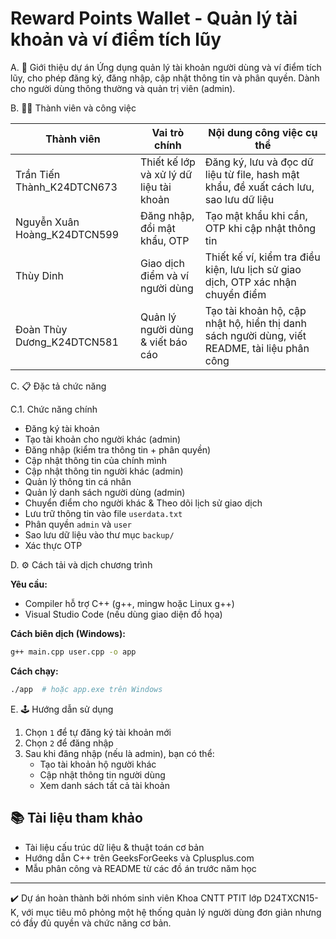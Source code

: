 # Reward Points Wallet - Quản lý tài khoản và ví điểm tích lũy

A. 📌 Giới thiệu dự án
Ứng dụng quản lý tài khoản người dùng và ví điểm tích lũy, cho phép đăng ký, đăng nhập, cập nhật thông tin và phân quyền. Dành cho người dùng thông thường và quản trị viên (admin).

B. 👨‍💻 Thành viên và công việc

| Thành viên              | Vai trò chính                     | Nội dung công việc cụ thể |
|-------------------------|-----------------------------------|----------------------------|
| Trần Tiến Thành_K24DTCN673 | Thiết kế lớp và xử lý dữ liệu tài khoản | Đăng ký, lưu và đọc dữ liệu từ file, hash mật khẩu, đề xuất cách lưu, sao lưu dữ liệu |
| Nguyễn Xuân Hoàng_K24DTCN599 | Đăng nhập, đổi mật khẩu, OTP | Tạo mật khẩu khi cần, OTP khi cập nhật thông tin |
| Thùy Dinh | Giao dịch điểm và ví người dùng | Thiết kế ví, kiểm tra điều kiện, lưu lịch sử giao dịch, OTP xác nhận chuyển điểm |
| Đoàn Thùy Dương_K24DTCN581 | Quản lý người dùng & viết báo cáo | Tạo tài khoản hộ, cập nhật hộ, hiển thị danh sách người dùng, viết README, tài liệu phân công |

C. 📋 Đặc tả chức năng

C.1. Chức năng chính
- Đăng ký tài khoản
- Tạo tài khoản cho người khác (admin)
- Đăng nhập (kiểm tra thông tin + phân quyền)
- Cập nhật thông tin của chính mình
- Cập nhật thông tin người khác (admin)
- Quản lý thông tin cá nhân
- Quản lý danh sách người dùng (admin)
- Chuyển điểm cho người khác & Theo dõi lịch sử giao dịch
- Lưu trữ thông tin vào file `userdata.txt`
- Phân quyền `admin` và `user`
- Sao lưu dữ liệu vào thư mục `backup/`
- Xác thực OTP

D. ⚙️ Cách tải và dịch chương trình

**Yêu cầu:**
- Compiler hỗ trợ C++ (g++, mingw hoặc Linux g++)
- Visual Studio Code (nếu dùng giao diện đồ họa)

**Cách biên dịch (Windows):**
```bash
g++ main.cpp user.cpp -o app
```

**Cách chạy:**
```bash
./app  # hoặc app.exe trên Windows
```

E. 🕹️ Hướng dẫn sử dụng

1. Chọn `1` để tự đăng ký tài khoản mới
2. Chọn `2` để đăng nhập
3. Sau khi đăng nhập (nếu là admin), bạn có thể:
   - Tạo tài khoản hộ người khác
   - Cập nhật thông tin người dùng
   - Xem danh sách tất cả tài khoản

## 📚 Tài liệu tham khảo

- Tài liệu cấu trúc dữ liệu & thuật toán cơ bản
- Hướng dẫn C++ trên GeeksForGeeks và Cplusplus.com
- Mẫu phân công và README từ các đồ án trước năm học

---

✔️ Dự án hoàn thành bởi nhóm sinh viên Khoa CNTT PTIT lớp D24TXCN15-K, với mục tiêu mô phỏng một hệ thống quản lý người dùng đơn giản nhưng có đầy đủ quyền và chức năng cơ bản.